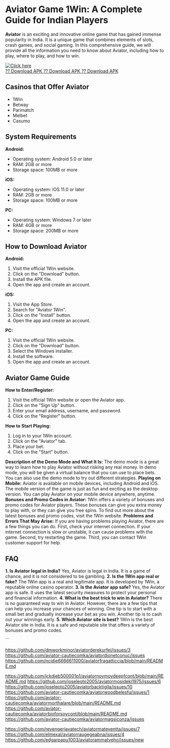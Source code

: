 # Aviator Game 1Win: A Complete Guide for Indian Players

**Aviator** is an exciting and innovative online game that has gained
immense popularity in India. It is a unique game that combines elements
of slots, crash games, and social gaming. In this comprehensive guide,
we will provide all the information you need to know about Aviator,
including how to play, where to play, and how to win.

[![Click
here](https://readscoops.com/wp-content/uploads/2023/03/Readscoop-aviator-1-1.jpg)](https://traff.sbs/deff)\
[?? Download APK ?? Download APK ?? Download
APK](https://traff.sbs/deff)

## Casinos that Offer Aviator

-   1Win
-   Betway
-   Parimatch
-   Melbet
-   Casumo

## System Requirements

**Android:**

-   Operating system: Android 5.0 or later
-   RAM: 2GB or more
-   Storage space: 100MB or more

**iOS:**

-   Operating system: iOS 11.0 or later
-   RAM: 2GB or more
-   Storage space: 100MB or more

**PC:**

-   Operating system: Windows 7 or later
-   RAM: 4GB or more
-   Storage space: 200MB or more

## How to Download Aviator

**Android:**

1.  Visit the official 1Win website.
2.  Click on the "Download" button.
3.  Install the APK file.
4.  Open the app and create an account.

**iOS:**

1.  Visit the App Store.
2.  Search for "Aviator 1Win".
3.  Click on the "Install" button.
4.  Open the app and create an account.

**PC:**

1.  Visit the official 1Win website.
2.  Click on the "Download" button.
3.  Select the Windows installer.
4.  Install the software.
5.  Open the app and create an account.

## Aviator Game Guide

**How to Enter/Register:**

1.  Visit the official 1Win website or open the Aviator app.
2.  Click on the "Sign Up" button.
3.  Enter your email address, username, and password.
4.  Click on the "Register" button.

**How to Start Playing:**

1.  Log in to your 1Win account.
2.  Click on the "Aviator" tab.
3.  Place your bet.
4.  Click on the "Start" button.

**Description of the Demo Mode and What It Is:** The demo mode is a
great way to learn how to play Aviator without risking any real money.
In demo mode, you will be given a virtual balance that you can use to
place bets. You can also use the demo mode to try out different
strategies. **Playing on Mobile:** Aviator is available on mobile
devices, including Android and iOS. The mobile version of the game is
just as fun and exciting as the desktop version. You can play Aviator on
your mobile device anywhere, anytime. **Bonuses and Promo Codes in
Aviator:** 1Win offers a variety of bonuses and promo codes for Aviator
players. These bonuses can give you extra money to play with, or they
can give you free spins. To find out more about the latest bonuses and
promo codes, visit the 1Win website. **Problems and Errors That May
Arise:** If you are having problems playing Aviator, there are a few
things you can do. First, check your internet connection. If your
internet connection is slow or unstable, it can cause problems with the
game. Second, try restarting the game. Third, you can contact 1Win
customer support for help.

## FAQ

**1. Is Aviator legal in India?** Yes, Aviator is legal in India. It is
a game of chance, and it is not considered to be gambling. **2. Is the
1Win app real or fake?** The 1Win app is a real and legitimate app. It
is developed by 1Win, a reputable online casino operator. **3. Is the
Aviator app safe?** Yes, the Aviator app is safe. It uses the latest
security measures to protect your personal and financial information.
**4. What is the best trick to win in Aviator?** There is no guaranteed
way to win in Aviator. However, there are a few tips that can help you
increase your chances of winning. One tip is to start with a small bet
and gradually increase your bet as you win. Another tip is to cash out
your winnings early. **5. Which Aviator site is best?** 1Win is the best
Aviator site in India. It is a safe and reputable site that offers a
variety of bonuses and promo codes.

\`\`\`

https://github.com/dmworkminor/aviatorderekurfei/issues/3
https://github.com/aviator-cautiecomka/aviatordionetconuc/issues
https://github.com/ncjdje6666611000/aviatorfragatticcia/blob/main/README.md

https://github.com/jckdjeb500001p1/aviatornoymovdeepfcont/blob/main/README.md
https://github.com/joseleoto2005/aviatormosideki1975/issues/6
https://github.com/joseleoto2005/aviatorbacktigila/issues/10
https://github.com/aviator-cautiecomka/aviatorwoodbelesfu/issues/1
https://github.com/aviator-cautiecomka/aviatormorthalare/blob/main/README.md
https://github.com/aviator-cautiecomka/aviatorbioforsoycont/blob/main/README.md
https://github.com/aviator-cautiecomka/aviatormagsiconza/issues

https://github.com/revengerjavatech/aviatormateventta/issues/7
https://github.com/elmexal/aviatorraugegeabna/issues/4
https://github.com/edgarpapu1003/aviatorammatveho/issues/new
